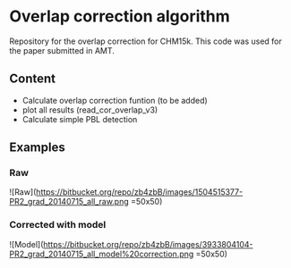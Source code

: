# Overlap correction algorithm #

Repository for the overlap correction for CHM15k. This code was used for the paper submitted in AMT.


## Content ##
* Calculate overlap correction funtion (to be added)
* plot all results (read_cor_overlap_v3)
* Calculate simple PBL detection


## Examples ##
### Raw ###
![Raw](https://bitbucket.org/repo/zb4zbB/images/1504515377-PR2_grad_20140715_all_raw.png =50x50)
### Corrected with model ###
![Model](https://bitbucket.org/repo/zb4zbB/images/3933804104-PR2_grad_20140715_all_model%20correction.png =50x50)
